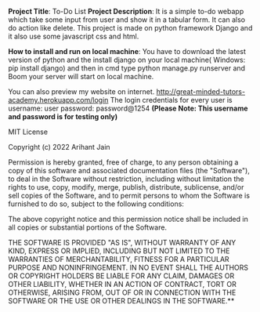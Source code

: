 **Project Title**: To-Do List
**Project Description**: It is a simple to-do webapp which take some input from user and show it in a tabular form. It can also do action like delete.
This project is made on python framework Django and it also use some javascript css and html. 

**How to install and run on local machine**: You have to download the latest version of python and the install django on your local machine( Windows: pip install django) and then in cmd type python manage.py runserver and Boom your server will start on local machine.

You can also preview my website on internet.
http://great-minded-tutors-academy.herokuapp.com/login
The login credentials for every user is
username: user
password: password@1254
**(Please Note: This username and password is for testing only)**


MIT License

Copyright (c) 2022 Arihant Jain

Permission is hereby granted, free of charge, to any person obtaining a copy
of this software and associated documentation files (the "Software"), to deal
in the Software without restriction, including without limitation the rights
to use, copy, modify, merge, publish, distribute, sublicense, and/or sell
copies of the Software, and to permit persons to whom the Software is
furnished to do so, subject to the following conditions:

The above copyright notice and this permission notice shall be included in all
copies or substantial portions of the Software.

THE SOFTWARE IS PROVIDED "AS IS", WITHOUT WARRANTY OF ANY KIND, EXPRESS OR
IMPLIED, INCLUDING BUT NOT LIMITED TO THE WARRANTIES OF MERCHANTABILITY,
FITNESS FOR A PARTICULAR PURPOSE AND NONINFRINGEMENT. IN NO EVENT SHALL THE
AUTHORS OR COPYRIGHT HOLDERS BE LIABLE FOR ANY CLAIM, DAMAGES OR OTHER
LIABILITY, WHETHER IN AN ACTION OF CONTRACT, TORT OR OTHERWISE, ARISING FROM,
OUT OF OR IN CONNECTION WITH THE SOFTWARE OR THE USE OR OTHER DEALINGS IN THE
SOFTWARE.**
